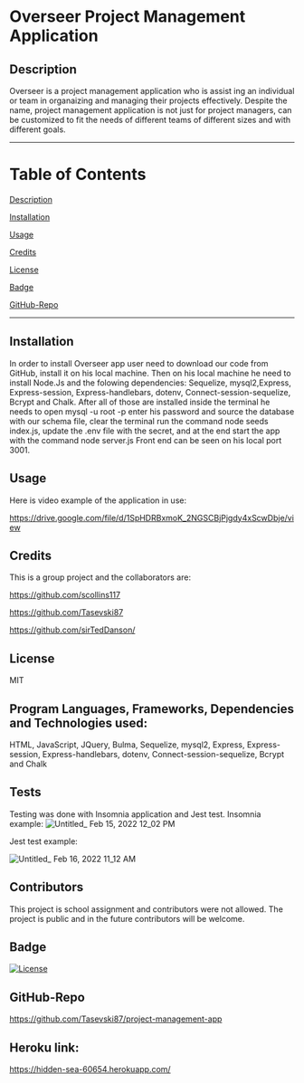 # Overseer Project Management Application 

  ## Description
Overseer is a project management application who is assist ing an individual or team in organaizing and managing their projects effectively. Despite the name, project management application is not just for project managers, can be customized to fit the needs of different teams of different sizes and with different goals.

------------------------------------------------
# Table of Contents

[Description](#Description)

[Installation](#Installation)

[Usage](#Usage)

[Credits](#Credits)

[License](#License)

[Badge](#Badge)

[GitHub-Repo](#Github-Repo)

-------------------------------------------------

## Installation
In order to install Overseer app user need to download our code from GitHub, install it on his local machine. Then on his local machine he need to install Node.Js and the folowing dependencies: Sequelize, mysql2,Express, Express-session, Express-handlebars, dotenv, Connect-session-sequelize, Bcrypt and Chalk. After all of those are installed inside the terminal he needs to open mysql -u root -p enter his password and source the database with our schema file, clear the terminal run the command node seeds index.js, update the .env file with the secret, and at the end start the app with the command  node server.js  Front end can be seen on his local port 3001.   

## Usage
Here is video example of the application in use: 

https://drive.google.com/file/d/1SpHDRBxmoK_2NGSCBjPjgdy4xScwDbje/view


## Credits
This is a group project and the collaborators are:

 https://github.com/scollins117
 
  https://github.com/Tasevski87  
  
   https://github.com/sirTedDanson/

## License
MIT

## Program Languages, Frameworks, Dependencies and Technologies used:
HTML, JavaScript, JQuery, Bulma, Sequelize, mysql2, Express, Express-session, Express-handlebars, dotenv, Connect-session-sequelize, Bcrypt and Chalk

## Tests
Testing was done with Insomnia application and Jest test. Insomnia example: ![Untitled_ Feb 15, 2022 12_02 PM](https://user-images.githubusercontent.com/91975394/154112569-ba4e1829-bd95-4da6-a0e7-197f9f44162d.gif)


Jest test example: 


![Untitled_ Feb 16, 2022 11_12 AM](https://user-images.githubusercontent.com/91975394/154307837-9c6828bd-25fa-45d9-a6f0-f55c4aa66383.gif)

## Contributors
This project is school assignment and contributors were not allowed. The project is public and in the future contributors will be welcome.

## Badge
[![License](https://img.shields.io/badge/License-MIT-blue.svg)](https://opensource.org/licenses/MIT)

## GitHub-Repo

https://github.com/Tasevski87/project-management-app


## Heroku link:
https://hidden-sea-60654.herokuapp.com/

